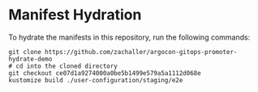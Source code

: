# Manifest Hydration

To hydrate the manifests in this repository, run the following commands:

```shell
git clone https://github.com/zachaller/argocon-gitops-promoter-hydrate-demo
# cd into the cloned directory
git checkout ce07d1a9274000a0be5b1499e579a5a1112d068e
kustomize build ./user-configuration/staging/e2e
```
